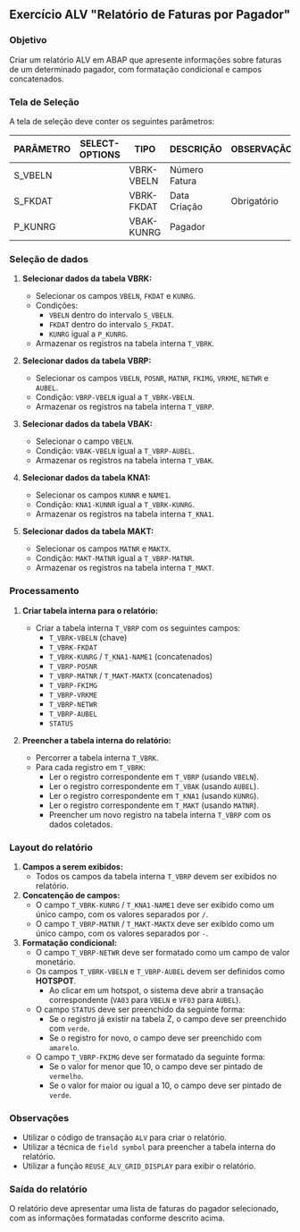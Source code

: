 ## Exercício ALV "Relatório de Faturas por Pagador"

### Objetivo

Criar um relatório ALV em ABAP que apresente informações sobre faturas de um determinado pagador, com formatação condicional e campos concatenados.

### Tela de Seleção

A tela de seleção deve conter os seguintes parâmetros:

| PARÂMETRO | SELECT-OPTIONS | TIPO | DESCRIÇÃO | OBSERVAÇÃO |
|---|---|---|---|---|
| S_VBELN |  | VBRK-VBELN | Número Fatura |  |
| S_FKDAT |  | VBRK-FKDAT | Data Criação | Obrigatório |
| P_KUNRG |  | VBAK-KUNRG | Pagador |  |

### Seleção de dados

1. **Selecionar dados da tabela VBRK:**
    - Selecionar os campos `VBELN`, `FKDAT` e `KUNRG`.
    - Condições:
        - `VBELN` dentro do intervalo `S_VBELN`.
        - `FKDAT` dentro do intervalo `S_FKDAT`.
        - `KUNRG` igual a `P_KUNRG`.
    - Armazenar os registros na tabela interna `T_VBRK`.

2. **Selecionar dados da tabela VBRP:**
    - Selecionar os campos `VBELN`, `POSNR`, `MATNR`, `FKIMG`, `VRKME`, `NETWR` e `AUBEL`.
    - Condição: `VBRP-VBELN` igual a `T_VBRK-VBELN`.
    - Armazenar os registros na tabela interna `T_VBRP`.

3. **Selecionar dados da tabela VBAK:**
    - Selecionar o campo `VBELN`.
    - Condição: `VBAK-VBELN` igual a `T_VBRP-AUBEL`.
    - Armazenar os registros na tabela interna `T_VBAK`.

4. **Selecionar dados da tabela KNA1:**
    - Selecionar os campos `KUNNR` e `NAME1`.
    - Condição: `KNA1-KUNNR` igual a `T_VBRK-KUNRG`.
    - Armazenar os registros na tabela interna `T_KNA1`.

5. **Selecionar dados da tabela MAKT:**
    - Selecionar os campos `MATNR` e `MAKTX`.
    - Condição: `MAKT-MATNR` igual a `T_VBRP-MATNR`.
    - Armazenar os registros na tabela interna `T_MAKT`.

### Processamento

1. **Criar tabela interna para o relatório:**
    - Criar a tabela interna `T_VBRP` com os seguintes campos:
        - `T_VBRK-VBELN` (chave)
        - `T_VBRK-FKDAT`
        - `T_VBRK-KUNRG` / `T_KNA1-NAME1` (concatenados)
        - `T_VBRP-POSNR`
        - `T_VBRP-MATNR` / `T_MAKT-MAKTX` (concatenados)
        - `T_VBRP-FKIMG`
        - `T_VBRP-VRKME`
        - `T_VBRP-NETWR`
        - `T_VBRP-AUBEL`
        - `STATUS`

2. **Preencher a tabela interna do relatório:**
    - Percorrer a tabela interna `T_VBRK`.
    - Para cada registro em `T_VBRK`:
        - Ler o registro correspondente em `T_VBRP` (usando `VBELN`).
        - Ler o registro correspondente em `T_VBAK` (usando `AUBEL`).
        - Ler o registro correspondente em `T_KNA1` (usando `KUNRG`).
        - Ler o registro correspondente em `T_MAKT` (usando `MATNR`).
        - Preencher um novo registro na tabela interna `T_VBRP` com os dados coletados.

### Layout do relatório

1. **Campos a serem exibidos:**
    - Todos os campos da tabela interna `T_VBRP` devem ser exibidos no relatório.
2. **Concatenção de campos:**
    - O campo `T_VBRK-KUNRG` / `T_KNA1-NAME1` deve ser exibido como um único campo, com os valores separados por `/`.
    - O campo `T_VBRP-MATNR` / `T_MAKT-MAKTX` deve ser exibido como um único campo, com os valores separados por `-`.
3. **Formatação condicional:**
    - O campo `T_VBRP-NETWR` deve ser formatado como um campo de valor monetário.
    - Os campos `T_VBRK-VBELN` e `T_VBRP-AUBEL` devem ser definidos como **HOTSPOT**.
        - Ao clicar em um hotspot, o sistema deve abrir a transação correspondente (`VA03` para `VBELN` e `VF03` para `AUBEL`).
    - O campo `STATUS` deve ser preenchido da seguinte forma:
        - Se o registro já existir na tabela Z, o campo deve ser preenchido com `verde`.
        - Se o registro for novo, o campo deve ser preenchido com `amarelo`.
    - O campo `T_VBRP-FKIMG` deve ser formatado da seguinte forma:
        - Se o valor for menor que 10, o campo deve ser pintado de `vermelho`.
        - Se o valor for maior ou igual a 10, o campo deve ser pintado de `verde`.

### Observações

- Utilizar o código de transação `ALV` para criar o relatório.
- Utilizar a técnica de `field symbol` para preencher a tabela interna do relatório.
- Utilizar a função `REUSE_ALV_GRID_DISPLAY` para exibir o relatório.

### Saída do relatório

O relatório deve apresentar uma lista de faturas do pagador selecionado, com as informações formatadas conforme descrito acima. 
